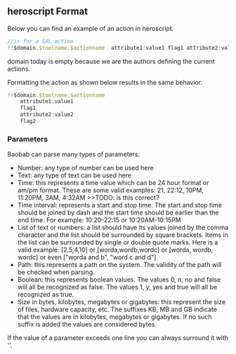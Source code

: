 ## heroscript Format

Below you can find an example of an action in heroscript. 


```js
//is for a SAL action
!!$domain.$toolname.$actionname  attribute1:value1 flag1 attribute2:value2 flag2
```

domain today is empty because we are the authors defining the current actions.

Formatting the action as shown below results in the same behavior.

```js
!!$domain.$toolname.$actionname
    attribute1:value1
    flag1
    attribute2:value2
    flag2
```

### Parameters

Baobab can parse many types of parameters:

- Number: any type of number can be used here
- Text: any type of text can be used here
- Time: this represents a time value which can be 24 hour format or am/pm format. These are some valid examples: 21, 22:12, 10PM, 11:20PM, 3AM, 4:32AM >>TODO: is this correct?
- Time interval: represents a start and stop time. The start and stop time should be joined by dash and the start time should be earlier than the end time. For example: 10:20-22:15 or 10:20AM-10:15PM
- List of text or numbers: a list should have its values joined by the comma character and the list should be surrounded by square brackets. Items in the list can be surrounded by single or double quote marks. Here is a valid example: [2,5,4,10] or [worda,wordb,wordc] or [worda, wordb, wordc] or even ["worda and b", "word c and d"]
- Path: this represents a path on the system. The validity of the path will be checked when parsing.
- Boolean: this represents boolean values. The values 0, n, no and false will all be recognized as false. The values 1, y, yes and true will all be recognized as true.
- Size in bytes, kilobytes, megabytes or gigabytes: this represent the size of files, hardware capacity, etc. The suffixes KB, MB and GB indicate that the values are in kilobytes, megabytes or gigabytes. If no such suffix is added the values are considered bytes.

If the value of a parameter exceeds one line you can always surround it with ''.
